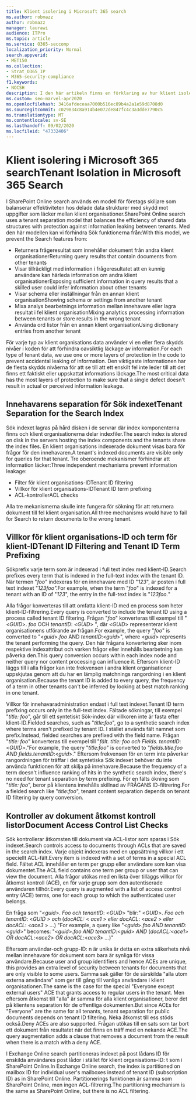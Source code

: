 ```yaml
---
title: Klient isolering i Microsoft 365 search
ms.author: robmazz
author: robmazz
manager: laurawi
audience: ITPro
ms.topic: article
ms.service: O365-seccomp
localization_priority: Normal
search.appverid:
- MET150
ms.collection:
- Strat_O365_IP
- M365-security-compliance
f1.keywords:
- NOCSH
description: I den här artikeln finns en förklaring av hur klient isolering fungerar för separata innehavaradministration i Microsoft 365 search.
ms.custom: seo-marvel-apr2020
ms.openlocfilehash: 3416afdeceaa7000b516ec89b4a2a1e59d8708d0
ms.sourcegitcommit: c029834c8a914b4e072de847fc4c3a3dde7790c5
ms.translationtype: MT
ms.contentlocale: sv-SE
ms.lasthandoff: 09/02/2020
ms.locfileid: "47332406"
---
```

# <a name="tenant-isolation-in-microsoft-365-search"></a><span data-ttu-id="17b94-103">Klient isolering i Microsoft 365 search</span><span class="sxs-lookup"><span data-stu-id="17b94-103">Tenant Isolation in Microsoft 365 Search</span></span>

<span data-ttu-id="17b94-104">I SharePoint Online search används en modell för företags skiljare som balanserar effektiviteten hos delade data strukturer med skydd mot uppgifter som läcker mellan klient organisationer.</span><span class="sxs-lookup"><span data-stu-id="17b94-104">SharePoint Online search uses a tenant separation model that balances the efficiency of shared data structures with protection against information leaking between tenants.</span></span> <span data-ttu-id="17b94-105">Med den här modellen kan vi förhindra Sök funktionerna från:</span><span class="sxs-lookup"><span data-stu-id="17b94-105">With this model, we prevent the Search features from:</span></span>

- <span data-ttu-id="17b94-106">Returnera frågeresultat som innehåller dokument från andra klient organisationer</span><span class="sxs-lookup"><span data-stu-id="17b94-106">Returning query results that contain documents from other tenants</span></span>
- <span data-ttu-id="17b94-107">Visar tillräckligt med information i frågeresultatet att en kunnig användare kan härleda information om andra klient organisationer</span><span class="sxs-lookup"><span data-stu-id="17b94-107">Exposing sufficient information in query results that a skilled user could infer information about other tenants</span></span>
- <span data-ttu-id="17b94-108">Visar schema eller inställningar från en annan klient organisation</span><span class="sxs-lookup"><span data-stu-id="17b94-108">Showing schema or settings from another tenant</span></span>
- <span data-ttu-id="17b94-109">Mixa analys bearbetnings information mellan innehavare eller lagra resultat i fel klient organisation</span><span class="sxs-lookup"><span data-stu-id="17b94-109">Mixing analytics processing information between tenants or store results in the wrong tenant</span></span>
- <span data-ttu-id="17b94-110">Använda ord listor från en annan klient organisation</span><span class="sxs-lookup"><span data-stu-id="17b94-110">Using dictionary entries from another tenant</span></span>

<span data-ttu-id="17b94-111">För varje typ av klient organisations data använder vi en eller flera skydds nivåer i koden för att förhindra oavsiktlig läckage av information.</span><span class="sxs-lookup"><span data-stu-id="17b94-111">For each type of tenant data, we use one or more layers of protection in the code to prevent accidental leaking of information.</span></span> <span data-ttu-id="17b94-112">Den viktigaste informationen har de flesta skydds nivåerna för att se till att ett enskilt fel inte leder till att det finns ett faktiskt eller uppskattat informations läckage.</span><span class="sxs-lookup"><span data-stu-id="17b94-112">The most critical data has the most layers of protection to make sure that a single defect doesn't result in actual or perceived information leakage.</span></span>

## <a name="tenant-separation-for-the-search-index"></a><span data-ttu-id="17b94-113">Innehavarens separation för Sök indexet</span><span class="sxs-lookup"><span data-stu-id="17b94-113">Tenant Separation for the Search Index</span></span>

<span data-ttu-id="17b94-114">Sök indexet lagras på hård disken i de servrar där index komponenterna finns och klient organisationerna delar indexfiler.</span><span class="sxs-lookup"><span data-stu-id="17b94-114">The search index is stored on disk in the servers hosting the index components and the tenants share the index files.</span></span> <span data-ttu-id="17b94-115">En klient organisations indexerade dokument visas bara för frågor för den innehavaren.</span><span class="sxs-lookup"><span data-stu-id="17b94-115">A tenant's indexed documents are visible only for queries for that tenant.</span></span> <span data-ttu-id="17b94-116">Tre oberoende mekanismer förhindrar att information läcker:</span><span class="sxs-lookup"><span data-stu-id="17b94-116">Three independent mechanisms prevent information leakage:</span></span>

- <span data-ttu-id="17b94-117">Filter för klient organisations-ID</span><span class="sxs-lookup"><span data-stu-id="17b94-117">Tenant ID filtering</span></span>
- <span data-ttu-id="17b94-118">Villkor för klient organisations-ID</span><span class="sxs-lookup"><span data-stu-id="17b94-118">Tenant ID term prefixing</span></span>
- <span data-ttu-id="17b94-119">ACL-kontroller</span><span class="sxs-lookup"><span data-stu-id="17b94-119">ACL checks</span></span>

<span data-ttu-id="17b94-120">Alla tre mekanismerna skulle inte fungera för sökning för att returnera dokument till fel klient organisation.</span><span class="sxs-lookup"><span data-stu-id="17b94-120">All three mechanisms would have to fail for Search to return documents to the wrong tenant.</span></span>

## <a name="tenant-id-filtering-and-tenant-id-term-prefixing"></a><span data-ttu-id="17b94-121">Villkor för klient organisations-ID och term för klient-ID</span><span class="sxs-lookup"><span data-stu-id="17b94-121">Tenant ID Filtering and Tenant ID Term Prefixing</span></span>

<span data-ttu-id="17b94-122">Sökprefix varje term som är indexerad i full text index med klient-ID.</span><span class="sxs-lookup"><span data-stu-id="17b94-122">Search prefixes every term that is indexed in the full-text index with the tenant ID.</span></span> <span data-ttu-id="17b94-123">När termen "*foo*" indexeras för en innehavare med ID "*123*", är posten i full text indexet "*123foo".*</span><span class="sxs-lookup"><span data-stu-id="17b94-123">For example, when the term "*foo*" is indexed for a tenant with an ID of "*123*", the entry in the full-text index is "*123foo.*"</span></span>

<span data-ttu-id="17b94-124">Alla frågor konverteras till att omfatta klient-ID med en process som heter klient-ID-filtrering.</span><span class="sxs-lookup"><span data-stu-id="17b94-124">Every query is converted to include the tenant ID using a process called tenant ID filtering.</span></span> <span data-ttu-id="17b94-125">Frågan "*foo*" konverteras till exempel till "<*GUID*>. *foo* OCH *tenantID*: <*GUID*> ", där <*GUID*> representerar klient organisationens utförande av frågan.</span><span class="sxs-lookup"><span data-stu-id="17b94-125">For example, the query "*foo*" is converted to "<*guid*>.*foo* AND *tenantID*:<*guid*>", where <*guid*> represents the tenant performing the query.</span></span> <span data-ttu-id="17b94-126">Den här frågans konvertering sker inom respektive indexattribut och varken frågor eller innehålls bearbetning kan påverka den.</span><span class="sxs-lookup"><span data-stu-id="17b94-126">This query conversion occurs within each index node and neither query nor content processing can influence it.</span></span> <span data-ttu-id="17b94-127">Eftersom klient-ID läggs till i alla frågor kan inte frekvensen i andra klient organisationer uppskjutas genom att du har en lämplig matchnings rangordning i en klient organisation.</span><span class="sxs-lookup"><span data-stu-id="17b94-127">Because the tenant ID is added to every query, the frequency of a term in other tenants can't be inferred by looking at best match ranking in one tenant.</span></span>

<span data-ttu-id="17b94-128">Villkor för innehavaradministration endast i full text indexet.</span><span class="sxs-lookup"><span data-stu-id="17b94-128">Tenant ID term prefixing occurs only in the full-text index.</span></span> <span data-ttu-id="17b94-129">Fältade sökningar, till exempel "*title: foo*", går till ett syntetiskt Sök-index där villkoren inte är fasta efter klient-ID.</span><span class="sxs-lookup"><span data-stu-id="17b94-129">Fielded searches, such as "*title:foo*", go to a synthetic search index where terms aren't prefixed by tenant ID.</span></span> <span data-ttu-id="17b94-130">I stället används fält namnet som prefix.</span><span class="sxs-lookup"><span data-stu-id="17b94-130">Instead, fielded searches are prefixed with the field name.</span></span> <span data-ttu-id="17b94-131">Frågan "*title: foo*" konverteras till exempel till "*fält. title: foo och Fields. tenantID*: <*GUID*>."</span><span class="sxs-lookup"><span data-stu-id="17b94-131">For example, the query "*title:foo*" is converted to "*fields.title:foo AND fields.tenantID*:<*guid*>."</span></span> <span data-ttu-id="17b94-132">Eftersom frekvensen för en term inte påverkar rangordningen för träffar i det syntetiska Sök indexet behöver du inte använda funktionen för att skilja på innehavare.</span><span class="sxs-lookup"><span data-stu-id="17b94-132">Because the frequency of a term doesn't influence ranking of hits in the synthetic search index, there's no need for tenant separation by term prefixing.</span></span> <span data-ttu-id="17b94-133">För en fälts ökning som "*title: foo*", beror på klientens innehålls skillnad av FRÅGANS ID-filtrering.</span><span class="sxs-lookup"><span data-stu-id="17b94-133">For a fielded search like "*title:foo*", tenant content separation depends on tenant ID filtering by query conversion.</span></span>

## <a name="document-access-control-list-checks"></a><span data-ttu-id="17b94-134">Kontroller av dokument åtkomst kontroll listor</span><span class="sxs-lookup"><span data-stu-id="17b94-134">Document Access Control List Checks</span></span>

<span data-ttu-id="17b94-135">Sök kontrollerar åtkomsten till dokument via ACL-listor som sparas i Sök indexet.</span><span class="sxs-lookup"><span data-stu-id="17b94-135">Search controls access to documents through ACLs that are saved in the search index.</span></span> <span data-ttu-id="17b94-136">Varje objekt indexeras med en uppsättning villkor i ett speciellt ACL-fält.</span><span class="sxs-lookup"><span data-stu-id="17b94-136">Every item is indexed with a set of terms in a special ACL field.</span></span> <span data-ttu-id="17b94-137">Fältet ACL innehåller en term per grupp eller användare som kan visa dokumentet.</span><span class="sxs-lookup"><span data-stu-id="17b94-137">The ACL field contains one term per group or user that can view the document.</span></span> <span data-ttu-id="17b94-138">Alla frågor utökas med en lista över tilläggs villkor för åtkomst kontroll (ACE), en för varje grupp som den autentiserade användaren tillhör.</span><span class="sxs-lookup"><span data-stu-id="17b94-138">Every query is augmented with a list of access control entry (ACE) terms, one for each group to which the authenticated user belongs.</span></span>

<span data-ttu-id="17b94-139">En fråga som "<*guid*>. *Foo och tenantID*: <*GUID*> "blir:" <*GUID*>. *Foo och tenantID*: <*GUID* >  *och* (*docACL:* < *ace1* >  *eller docACL*: <*ace2* >  *eller docACL*: <*ace3* >  *...*) "</span><span class="sxs-lookup"><span data-stu-id="17b94-139">For example, a query like "<*guid*>.*foo AND tenantID*:<*guid*>" becomes: "<*guid*>.*foo AND tenantID*:<*guid*> *AND* (*docACL:*<*ace1*> *OR docACL*:<*ace2*> *OR docACL*:<*ace3*> *...*)"</span></span>

<span data-ttu-id="17b94-140">Eftersom användar-och grupp-ID: n är unika är detta en extra säkerhets nivå mellan innehavare för dokument som bara är synliga för vissa användare.</span><span class="sxs-lookup"><span data-stu-id="17b94-140">Because user and group identifiers and hence ACEs are unique, this provides an extra level of security between tenants for documents that are only visible to some users.</span></span> <span data-ttu-id="17b94-141">Samma sak gäller för de särskilda "alla utom externa användare" som ger till gång till vanliga användare i klient organisationen.</span><span class="sxs-lookup"><span data-stu-id="17b94-141">The same is the case for the special "Everyone except external users" ACE that grants access to regular users in the tenant.</span></span> <span data-ttu-id="17b94-142">Men eftersom åtkomst till "alla" är samma för alla klient organisationer, beror det på klientens separation för de offentliga dokumenten.</span><span class="sxs-lookup"><span data-stu-id="17b94-142">But since ACEs for "Everyone" are the same for all tenants, tenant separation for public documents depends on tenant ID filtering.</span></span> <span data-ttu-id="17b94-143">Neka åtkomst till ess stöds också.</span><span class="sxs-lookup"><span data-stu-id="17b94-143">Deny ACEs are also supported.</span></span> <span data-ttu-id="17b94-144">Frågan utökas till en sats som tar bort ett dokument från resultatet när det finns en träff med en nekande ACE.</span><span class="sxs-lookup"><span data-stu-id="17b94-144">The query augmentation adds a clause that removes a document from the result when there is a match with a deny ACE.</span></span>

<span data-ttu-id="17b94-145">I Exchange Online search partitioneras indexet på post lådans ID för enskilda användares post lådor i stället för klient organisations-ID: t som i SharePoint Online.</span><span class="sxs-lookup"><span data-stu-id="17b94-145">In Exchange Online search, the index is partitioned on mailbox ID for individual user's mailboxes instead of tenant ID (subscription ID) as in SharePoint Online.</span></span> <span data-ttu-id="17b94-146">Partitionerings funktionen är samma som SharePoint Online, men ingen ACL-filtrering.</span><span class="sxs-lookup"><span data-stu-id="17b94-146">The partitioning mechanism is the same as SharePoint Online, but there is no ACL filtering.</span></span>
